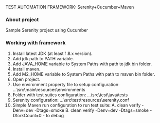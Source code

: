 TEST AUTOMATION FRAMEWORK: Serenity+Cucumber+Maven

### About project
Sample Serenity project using Cucumber

### Working with framework
1. Install latest JDK (at least 1.8.x version).
2. Add jdk path to PATH variable.
3. Add JAVA_HOME variable to System Paths with path to jdk bin folder.
4. Install maven.
5. Add M2_HOME variable to System Paths with path to maven bin folder.
6. Open project.
7. Use environment property file to setup configuration:
...\src\main\resources\environments
8. Folder with test suites configuration:
...\src\test\java\tests
9. Serenity configuration:
...\src\test\resources\serenity.conf
10. Simple Maven run configuration to run test suite:
A. clean verify -Denv=dev -Dtags=smoke
B. clean verify -Denv=dev -Dtags=smoke -DforkCount=0 - to debug